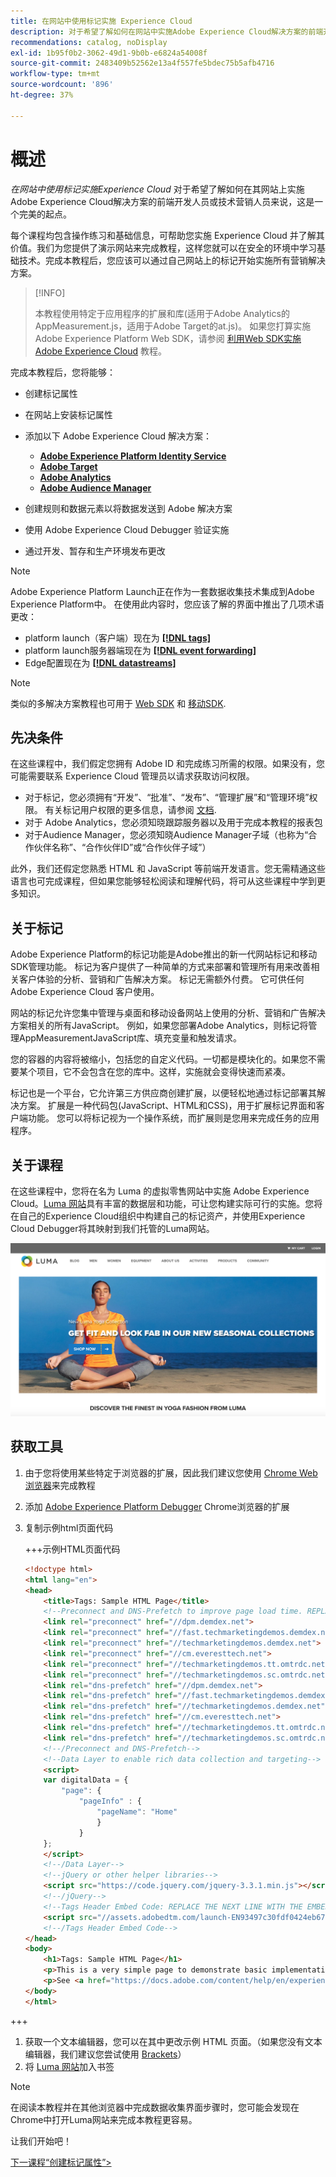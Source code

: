 ```yaml
---
title: 在网站中使用标记实施 Experience Cloud
description: 对于希望了解如何在网站中实施Adobe Experience Cloud解决方案的前端开发人员或技术营销人员而言，“使用标签在网站中实施Experience Cloud”是他们的最佳起点。
recommendations: catalog, noDisplay
exl-id: 1b95f0b2-3062-49d1-9b0b-e6824a54008f
source-git-commit: 2483409b52562e13a4f557fe5bdec75b5afb4716
workflow-type: tm+mt
source-wordcount: '896'
ht-degree: 37%

---
```


# 概述

_在网站中使用标记实施Experience Cloud_ 对于希望了解如何在其网站上实施Adobe Experience Cloud解决方案的前端开发人员或技术营销人员来说，这是一个完美的起点。

每个课程均包含操作练习和基础信息，可帮助您实施 Experience Cloud 并了解其价值。我们为您提供了演示网站来完成教程，这样您就可以在安全的环境中学习基础技术。完成本教程后，您应该可以通过自己网站上的标记开始实施所有营销解决方案。

>[!INFO]
>
>本教程使用特定于应用程序的扩展和库(适用于Adobe Analytics的AppMeasurement.js，适用于Adobe Target的at.js)。 如果您打算实施Adobe Experience Platform Web SDK，请参阅 [利用Web SDK实施Adobe Experience Cloud](/help/tutorial-web-sdk/overview.md) 教程。


完成本教程后，您将能够：

* 创建标记属性

* 在网站上安装标记属性

* 添加以下 Adobe Experience Cloud 解决方案：
   * **[Adobe Experience Platform Identity Service](id-service.md)**
   * **[Adobe Target](target.md)**
   * **[Adobe Analytics](analytics.md)**
   * **[Adobe Audience Manager](audience-manager.md)**

* 创建规则和数据元素以将数据发送到 Adobe 解决方案

* 使用 Adobe Experience Cloud Debugger 验证实施

* 通过开发、暂存和生产环境发布更改

>[!NOTE]
>
>Adobe Experience Platform Launch正在作为一套数据收集技术集成到Adobe Experience Platform中。 在使用此内容时，您应该了解的界面中推出了几项术语更改：
>
> * platform launch（客户端）现在为 **[[!DNL tags]](https://experienceleague.adobe.com/docs/experience-platform/tags/home.html)**
> * platform launch服务器端现在为 **[[!DNL event forwarding]](https://experienceleague.adobe.com/docs/experience-platform/tags/event-forwarding/overview.html)**
> * Edge配置现在为 **[[!DNL datastreams]](https://experienceleague.adobe.com/docs/experience-platform/edge/fundamentals/datastreams.html)**

>[!NOTE]
>
>类似的多解决方案教程也可用于 [Web SDK](../tutorial-web-sdk/overview.md) 和 [移动SDK](../tutorial-mobile-sdk/overview.md).

## 先决条件

在这些课程中，我们假定您拥有 Adobe ID 和完成练习所需的权限。如果没有，您可能需要联系 Experience Cloud 管理员以请求获取访问权限。

* 对于标记，您必须拥有“开发”、“批准”、“发布”、“管理扩展”和“管理环境”权限。 有关标记用户权限的更多信息，请参阅 [文档](https://experienceleague.adobe.com/docs/experience-platform/tags/admin/user-permissions.html).
* 对于 Adobe Analytics，您必须知晓跟踪服务器以及用于完成本教程的报表包
* 对于Audience Manager，您必须知晓Audience Manager子域（也称为“合作伙伴名称”、“合作伙伴ID”或“合作伙伴子域”）

此外，我们还假定您熟悉 HTML 和 JavaScript 等前端开发语言。您无需精通这些语言也可完成课程，但如果您能够轻松阅读和理解代码，将可从这些课程中学到更多知识。

## 关于标记

Adobe Experience Platform的标记功能是Adobe推出的新一代网站标记和移动SDK管理功能。 标记为客户提供了一种简单的方式来部署和管理所有用来改善相关客户体验的分析、营销和广告解决方案。 标记无需额外付费。 它可供任何 Adobe Experience Cloud 客户使用。

网站的标记允许您集中管理与桌面和移动设备网站上使用的分析、营销和广告解决方案相关的所有JavaScript。 例如，如果您部署Adobe Analytics，则标记将管理AppMeasurementJavaScript库、填充变量和触发请求。

您的容器的内容将被缩小，包括您的自定义代码。一切都是模块化的。如果您不需要某个项目，它不会包含在您的库中。这样，实施就会变得快速而紧凑。

标记也是一个平台，它允许第三方供应商创建扩展，以便轻松地通过标记部署其解决方案。 扩展是一种代码包(JavaScript、HTML和CSS)，用于扩展标记界面和客户端功能。 您可以将标记视为一个操作系统，而扩展则是您用来完成任务的应用程序。

## 关于课程

在这些课程中，您将在名为 Luma 的虚拟零售网站中实施 Adobe Experience Cloud。[Luma 网站](https://luma.enablementadobe.com/content/luma/us/en.html)具有丰富的数据层和功能，可让您构建实际可行的实施。您将在自己的Experience Cloud组织中构建自己的标记资产，并使用Experience Cloud Debugger将其映射到我们托管的Luma网站。

[![Luma 网站](images/overview-luma.png)](https://luma.enablementadobe.com/content/luma/us/en.html)

## 获取工具

1. 由于您将使用某些特定于浏览器的扩展，因此我们建议您使用 [Chrome Web 浏览器](https://www.google.com/chrome/)来完成教程
1. 添加 [Adobe Experience Platform Debugger](https://chromewebstore.google.com/detail/adobe-experience-platform/bfnnokhpnncpkdmbokanobigaccjkpob) Chrome浏览器的扩展
1. 复制示例html页面代码

   +++示例HTML页面代码

   ```html
   <!doctype html>
   <html lang="en">
   <head>
       <title>Tags: Sample HTML Page</title>
       <!--Preconnect and DNS-Prefetch to improve page load time. REPLACE "techmarketingdemos" WITH YOUR OWN AAM PARTNER ID, TARGET CLIENT CODE, AND ANALYTICS TRACKING SERVER-->
       <link rel="preconnect" href="//dpm.demdex.net">
       <link rel="preconnect" href="//fast.techmarketingdemos.demdex.net">
       <link rel="preconnect" href="//techmarketingdemos.demdex.net">
       <link rel="preconnect" href="//cm.everesttech.net">
       <link rel="preconnect" href="//techmarketingdemos.tt.omtrdc.net">
       <link rel="preconnect" href="//techmarketingdemos.sc.omtrdc.net">
       <link rel="dns-prefetch" href="//dpm.demdex.net">
       <link rel="dns-prefetch" href="//fast.techmarketingdemos.demdex.net">
       <link rel="dns-prefetch" href="//techmarketingdemos.demdex.net">
       <link rel="dns-prefetch" href="//cm.everesttech.net">
       <link rel="dns-prefetch" href="//techmarketingdemos.tt.omtrdc.net">
       <link rel="dns-prefetch" href="//techmarketingdemos.sc.omtrdc.net">
       <!--/Preconnect and DNS-Prefetch-->
       <!--Data Layer to enable rich data collection and targeting-->
       <script>
       var digitalData = {
           "page": {
               "pageInfo" : {
                   "pageName": "Home"
                   }
               }
       };
       </script>
       <!--/Data Layer-->
       <!--jQuery or other helper libraries-->
       <script src="https://code.jquery.com/jquery-3.3.1.min.js"></script>
       <!--/jQuery-->
       <!--Tags Header Embed Code: REPLACE THE NEXT LINE WITH THE EMBED CODE FROM YOUR OWN DEVELOPMENT ENVIRONMENT-->
       <script src="//assets.adobedtm.com/launch-EN93497c30fdf0424eb678d5f4ffac66dc.min.js" async></script>
       <!--/Tags Header Embed Code-->
   </head>
   <body>
       <h1>Tags: Sample HTML Page</h1>
       <p>This is a very simple page to demonstrate basic implementation concepts of Tags</p>
       <p>See <a href="https://docs.adobe.com/content/help/en/experience-cloud/implementing-in-websites-with-launch/index.html">Implementing the Experience Cloud in Websites with Tags</a> for the complete tutorial</p>
   </body>
   </html>
   ```

+++

1. 获取一个文本编辑器，您可以在其中更改示例 HTML 页面。（如果您没有文本编辑器，我们建议您尝试使用 [Brackets](https://brackets.io/)）
1. 将 [Luma 网站](https://luma.enablementadobe.com/content/luma/us/en.html)加入书签

>[!NOTE]
>
>在阅读本教程并在其他浏览器中完成数据收集界面步骤时，您可能会发现在Chrome中打开Luma网站来完成本教程更容易。

让我们开始吧！

[下一课程“创建标记属性”>](create-a-property.md)

